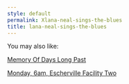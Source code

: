 ```yaml
---
style: default
permalink: Xlana-neal-sings-the-blues
title: lana-neal-sings-the-blues
---
```

You may also like:

[Memory Of Days Long Past](http://scp-wiki.net/memory-of-days-long-past)

[Monday, 6am, Escherville Facility Two](http://scp-wiki.net/monday-6am-escherville-facility-two)
